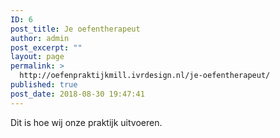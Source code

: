 ```yaml
---
ID: 6
post_title: Je oefentherapeut
author: admin
post_excerpt: ""
layout: page
permalink: >
  http://oefenpraktijkmill.ivrdesign.nl/je-oefentherapeut/
published: true
post_date: 2018-08-30 19:47:41
---
```

Dit is hoe wij onze praktijk uitvoeren.